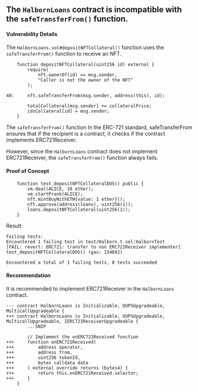 ## The `HalbornLoans` contract is incompatible with the `safeTransferFrom()` function.

#### Vulnerability Details
The `HalbornLoans.sol#depositNFTCollateral()` function uses the `safeTransferFrom()` function to receive an NFT.

```solidity
    function depositNFTCollateral(uint256 id) external {
        require(
            nft.ownerOf(id) == msg.sender,
            "Caller is not the owner of the NFT"
        );

40:     nft.safeTransferFrom(msg.sender, address(this), id);

        totalCollateral[msg.sender] += collateralPrice;
        idsCollateral[id] = msg.sender;
    }
```

The `safeTransferFrom()` function In the ERC-721 standard, safeTransferFrom ensures that if the recipient is a contract, it checks if the contract implements ERC721Receiver.

However, since the `HalbornLoans` contract does not implement ERC721Receiver, the `safeTransferFrom()` function always fails.

#### Proof of Concept

```solidity
    function test_depositNFTCollateralDOS() public {
        vm.deal(ALICE, 10 ether);
        vm.startPrank(ALICE);
        nft.mintBuyWithETH{value: 1 ether}();
        nft.approve(address(loans), uint256(1));
        loans.depositNFTCollateral(uint256(1));
    }
```

Result:
```solidity
Failing tests:
Encountered 1 failing test in test/Halborn.t.sol:HalbornTest
[FAIL: revert: ERC721: transfer to non ERC721Receiver implementer] test_depositNFTCollateralDOS() (gas: 154042)

Encountered a total of 1 failing tests, 0 tests succeeded
```

#### Recommendation
It is recommended to implement ERC721Receiver in the `HalbornLoans` contract.

```solidity
--- contract HalbornLoans is Initializable, UUPSUpgradeable, MulticallUpgradeable {
+++ contract HalbornLoans is Initializable, UUPSUpgradeable, MulticallUpgradeable, IERC721ReceiverUpgradeable {
        ...SNIP

        // Implement the onERC721Received function
+++     function onERC721Received(
+++         address operator,
+++         address from,
+++         uint256 tokenId,
+++         bytes calldata data
+++     ) external override returns (bytes4) {
+++         return this.onERC721Received.selector;
+++     }
    }
```